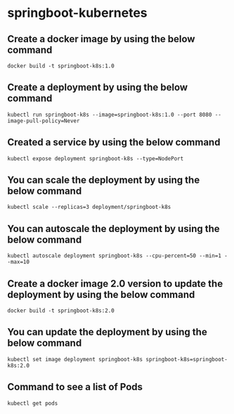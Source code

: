 # springboot-kubernetes
## Create a docker image by using the below command

```
docker build -t springboot-k8s:1.0
```

## Create a deployment by using the below command
```shell script
kubectl run springboot-k8s --image=springboot-k8s:1.0 --port 8080 --image-pull-policy=Never

```
## Created a service by using the below command
```shell script
kubectl expose deployment springboot-k8s --type=NodePort
```

## You can scale the deployment by using the below command
```shell script
kubectl scale --replicas=3 deployment/springboot-k8s
```
## You can autoscale the deployment by using the below command
```shell script
kubectl autoscale deployment springboot-k8s --cpu-percent=50 --min=1 --max=10
```

## Create a docker image 2.0 version to update the deployment by using the below command
```shell script
docker build -t springboot-k8s:2.0
```
## You can update the deployment by using the below command
```shell script
kubectl set image deployment springboot-k8s springboot-k8s=springboot-k8s:2.0
```

## Command to see a list of Pods
```shell script
kubectl get pods
```
